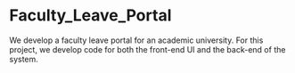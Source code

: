 # Faculty_Leave_Portal
We develop a faculty leave portal for an academic university. For this project, we develop code for both the front-end UI and the back-end of the system.
